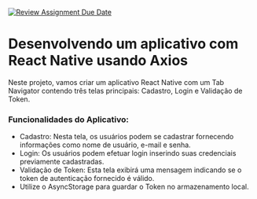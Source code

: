 [![Review Assignment Due Date](https://classroom.github.com/assets/deadline-readme-button-24ddc0f5d75046c5622901739e7c5dd533143b0c8e959d652212380cedb1ea36.svg)](https://classroom.github.com/a/aqLThJKe)
# Desenvolvendo um aplicativo com React Native usando Axios

Neste projeto, vamos criar um aplicativo React Native com um Tab Navigator contendo três telas principais: Cadastro, Login e Validação de Token.

### Funcionalidades do Aplicativo:
- Cadastro: Nesta tela, os usuários podem se cadastrar fornecendo informações como nome de usuário, e-mail e senha.
- Login: Os usuários podem efetuar login inserindo suas credenciais previamente cadastradas.
- Validação de Token: Esta tela exibirá uma mensagem indicando se o token de autenticação fornecido é válido.
- Utilize o AsyncStorage para guardar o Token no armazenamento local. 
